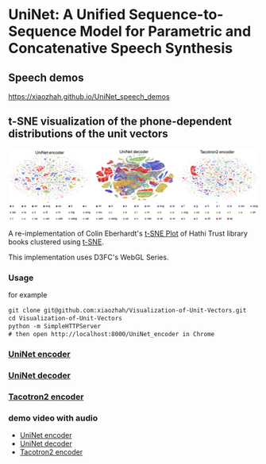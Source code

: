 
# UniNet: A Unified Sequence-to-Sequence Model for Parametric and Concatenative Speech Synthesis


## Speech demos
https://xiaozhah.github.io/UniNet_speech_demos

## t-SNE visualization of the phone-dependent distributions of the unit vectors
![image](vis_unit_vectors.jpg)

A re-implementation of Colin Eberhardt's [t-SNE Plot](https://github.com/ColinEberhardt/d3fc-webgl-hathi-explorer) of Hathi Trust library books clustered using [t-SNE](https://en.wikipedia.org/wiki/T-distributed_stochastic_neighbor_embedding).

This implementation uses D3FC's WebGL Series.

### Usage
for example
```
git clone git@github.com:xiaozhah/Visualization-of-Unit-Vectors.git
cd Visualization-of-Unit-Vectors
python -m SimpleHTTPServer
# then open http://localhost:8000/UniNet_encoder in Chrome
```

### [UniNet encoder](https://xiaozhah.github.io/Visualization-of-Unit-Vectors/UniNet%20encoder)
### [UniNet decoder](https://xiaozhah.github.io/Visualization-of-Unit-Vectors/UniNet%20decoder)
### [Tacotron2 encoder](https://xiaozhah.github.io/Visualization-of-Unit-Vectors/Tacotron2%20encoder)

### demo video with audio
* [UniNet encoder](https://youtu.be/)
* [UniNet decoder](https://youtu.be/)
* [Tacotron2 encoder](https://youtu.be/)
